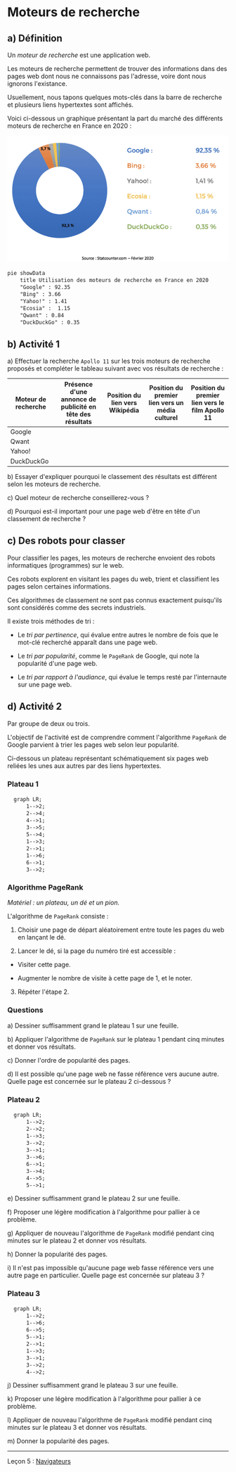 # Moteurs de recherche

## a) Définition

Un *moteur de recherche* est une application web.

Les moteurs de recherche permettent de trouver des informations dans des pages web dont nous ne connaissons pas l'adresse, voire dont nous ignorons l'existance.

Usuellement, nous tapons quelques mots-clés dans la barre de recherche et plusieurs liens hypertextes sont affichés.

Voici ci-dessous un graphique présentant la part du marché des différents moteurs de recherche en France en 2020 :

![Moteurs de recherche les plus utilisés en France, en février 2020 - Statcounter.com](./img/graphique_moteurs_de_recherche.png)

```mermaid
pie showData
    title Utilisation des moteurs de recherche en France en 2020
    "Google" : 92.35
    "Bing" : 3.66
    "Yahoo!" : 1.41
    "Ecosia" :  1.15
    "Qwant" : 0.84
    "DuckDuckGo" : 0.35
```

## b) Activité 1

a) Effectuer la recherche `Apollo 11` sur les trois moteurs de recherche proposés et compléter le tableau suivant avec vos résultats de recherche :

| Moteur de recherche | Présence d'une annonce de publicité en tête des résultats| Position du lien vers Wikipédia | Position du premier lien vers un média culturel | Position du premier lien vers le film Apollo 11 |
| --- | --- | --- | --- | --- |
| Google | | | | |
| Qwant | | | | |
| Yahoo! | | | | |
| DuckDuckGo | | | | |

b) Essayer d'expliquer pourquoi le classement des résultats est différent selon les moteurs de recherche.

c) Quel moteur de recherche conseillerez-vous ?

d) Pourquoi est-il important pour une page web d'être en tête d'un classement de recherche ?

## c) Des robots pour classer

Pour classifier les pages, les moteurs de recherche envoient des robots informatiques (programmes) sur le web.

Ces robots explorent en visitant les pages du web, trient et classifient les pages selon certaines informations.

Ces algorithmes de classement ne sont pas connus exactement puisqu'ils sont considérés comme des secrets industriels.

Il existe trois méthodes de tri :

- Le *tri par pertinence*, qui évalue entre autres le nombre de fois que le mot-clé recherché apparaît dans une page web.

- Le *tri par popularité*, comme le `PageRank` de Google, qui note la popularité d'une page web.

- Le *tri par rapport à l'audiance*, qui évalue le temps resté par l'internaute sur une page web.
 
## d) Activité 2

Par groupe de deux ou trois.

L'objectif de l'activité est de comprendre comment l'algorithme `PageRank` de Google parvient à trier les pages web selon leur popularité.

Ci-dessous un plateau représentant schématiquement six pages web reliées les unes aux autres par des liens hypertextes.

### Plateau 1

```mermaid
  graph LR;
      1-->2;
      2-->4;
      4-->1;
      3-->5;
      5-->4;
      1-->3;
      2-->1;
      1-->6;
      6-->1;
      3-->2;
```

### Algorithme PageRank

*Matériel : un plateau, un dé et un pion.*

L'algorithme de `PageRank` consiste :

1. Choisir une page de départ aléatoirement entre toute les pages du web en lançant le dé.

2. Lancer le dé, si la page du numéro tiré est accessible :

  + Visiter cette page.

  + Augmenter le nombre de visite à cette page de $1$, et le noter.

3. Répéter l'étape $2$.

### Questions

a) Dessiner suffisamment grand le plateau $1$ sur une feuille.

b) Appliquer l'algorithme de `PageRank` sur le plateau $1$ pendant cinq minutes et donner vos résultats.

c) Donner l'ordre de popularité des pages.

d) Il est possible qu'une page web ne fasse référence vers aucune autre. Quelle page est concernée sur le plateau $2$ ci-dessous ?

### Plateau 2

```mermaid
  graph LR;
      1-->2;
      2-->2;
      1-->3;
      3-->2;
      3-->1;
      3-->6;
      6-->1;
      3-->4;
      4-->5;
      5-->1;
```
e) Dessiner suffisamment grand le plateau $2$ sur une feuille.

f) Proposer une légère modification à l'algorithme pour pallier à ce problème.

g) Appliquer de nouveau l'algorithme de `PageRank` modifié pendant cinq minutes sur le plateau $2$ et donner vos résultats.

h) Donner la popularité des pages.

i) Il n'est pas impossible qu'aucune page web fasse référence vers une autre page en particulier. Quelle page est concernée sur plateau $3$ ?


### Plateau 3

```mermaid
  graph LR;
      1-->2;
      1-->6;
      6-->5;
      5-->1;
      2-->1;
      1-->3;
      3-->1;
      3-->2;
      4-->2;
```
j) Dessiner suffisamment grand le plateau $3$ sur une feuille.

k) Proposer une légère modification à l'algorithme pour pallier à ce problème.

l) Appliquer de nouveau l'algorithme de `PageRank` modifié pendant cinq minutes sur le plateau $3$ et donner vos résultats.

m) Donner la popularité des pages.

_______________

Leçon 5 : [Navigateurs](./Navigateurs.md)